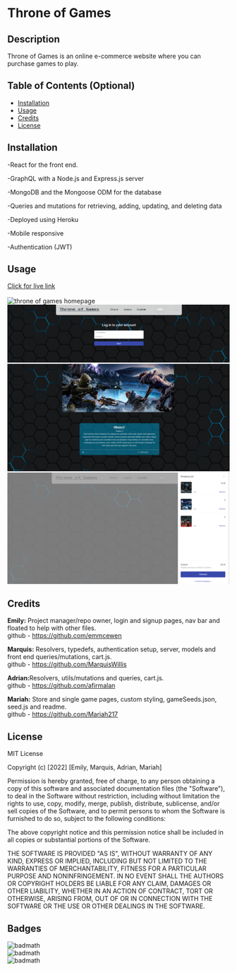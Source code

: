 # Throne of Games

## Description

Throne of Games is an online e-commerce website where you can purchase games to play. 

## Table of Contents (Optional)

- [Installation](#installation)
- [Usage](#usage)
- [Credits](#credits)
- [License](#license)

## Installation
-React for the front end.

-GraphQL with a Node.js and Express.js server

-MongoDB and the Mongoose ODM for the database

-Queries and mutations for retrieving, adding, updating, and deleting data

-Deployed using Heroku

-Mobile responsive

-Authentication (JWT)

## Usage


<a href ="https://game-store-em.herokuapp.com/"> Click for live link </a> <br><br>
![throne of games homepage](/images/ScreenShot.PNG)<br>
![throne of games homepage](/images/screenshot4.PNG)<br>
![throne of games homepage](/images/screenshot3.PNG)<br>
![throne of games homepage](/images/cartscreenshot.PNG)<br>


## Credits

<strong>Emily:</strong> Project manager/repo owner, login and signup pages, nav bar and floated to help with other files. <br>
github - https://github.com/emmcewen

<strong>Marquis:</strong> Resolvers, typedefs, authentication setup, server, models and front end queries/mutations, cart.js. <br>
github - https://github.com/MarquisWillis

<strong>Adrian:</strong>Resolvers, utils/mutations and queries, cart.js.<br>
github - https://github.com/afirmalan

<strong>Mariah:</strong> Store and single game pages, custom styling, gameSeeds.json, seed.js and readme. <br>
github - https://github.com/Mariah217

## License

MIT License

Copyright (c) [2022] [Emily, Marquis, Adrian, Mariah]

Permission is hereby granted, free of charge, to any person obtaining a copy
of this software and associated documentation files (the "Software"), to deal
in the Software without restriction, including without limitation the rights
to use, copy, modify, merge, publish, distribute, sublicense, and/or sell
copies of the Software, and to permit persons to whom the Software is
furnished to do so, subject to the following conditions:

The above copyright notice and this permission notice shall be included in all
copies or substantial portions of the Software.

THE SOFTWARE IS PROVIDED "AS IS", WITHOUT WARRANTY OF ANY KIND, EXPRESS OR
IMPLIED, INCLUDING BUT NOT LIMITED TO THE WARRANTIES OF MERCHANTABILITY,
FITNESS FOR A PARTICULAR PURPOSE AND NONINFRINGEMENT. IN NO EVENT SHALL THE
AUTHORS OR COPYRIGHT HOLDERS BE LIABLE FOR ANY CLAIM, DAMAGES OR OTHER
LIABILITY, WHETHER IN AN ACTION OF CONTRACT, TORT OR OTHERWISE, ARISING FROM,
OUT OF OR IN CONNECTION WITH THE SOFTWARE OR THE USE OR OTHER DEALINGS IN THE
SOFTWARE.

## Badges

![badmath](https://img.shields.io/static/v1?label=JavaScript&message=94%&color=yellow)<br>
![badmath](https://img.shields.io/static/v1?label=HTML&message=5%&color=orange)<br>
![badmath](https://img.shields.io/static/v1?label=CSS&message=1%&color=purple)<br>